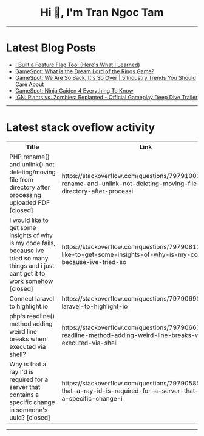 <h1 align="center">Hi 👋, I'm Tran Ngoc Tam</h1>

---

# Latest Blog Posts 
<!-- BLOG-POST-LIST:START -->
- [I Built a Feature Flag Tool &lpar;Here&#39;s What I Learned&rpar;](https://dev.to/el_yt/i-built-a-feature-flag-tool-heres-what-i-learned-3n5e)
- [GameSpot: What is the Dream Lord of the Rings Game?](https://dev.to/gg_news/gamespot-what-is-the-dream-lord-of-the-rings-game-n0n)
- [GameSpot: We Are So Back, It&#39;s So Over | 5 Industry Trends You Should Care About](https://dev.to/gg_news/gamespot-we-are-so-back-its-so-over-5-industry-trends-you-should-care-about-ipc)
- [GameSpot: Ninja Gaiden 4 Everything To Know](https://dev.to/gg_news/gamespot-ninja-gaiden-4-everything-to-know-38m6)
- [IGN: Plants vs. Zombies: Replanted - Official Gameplay Deep Dive Trailer](https://dev.to/gg_news/ign-plants-vs-zombies-replanted-official-gameplay-deep-dive-trailer-3oe3)
<!-- BLOG-POST-LIST:END -->

---

# Latest stack oveflow activity
<table>
  <tr><th>Title</th><th>Link</th></tr>
  <!-- STACKOVERFLOW:START --><tr><td>PHP rename&lpar;&rpar; and unlink&lpar;&rpar; not deleting/moving file from directory after processing uploaded PDF [closed]</td><td>https://stackoverflow.com/questions/79791003/php-rename-and-unlink-not-deleting-moving-file-from-directory-after-processi</td></tr><tr><td>I would like to get some insights of why is my code fails, because Ive tried so many things and i just cant get it to work somehow [closed]</td><td>https://stackoverflow.com/questions/79790813/i-would-like-to-get-some-insights-of-why-is-my-code-fails-because-ive-tried-so</td></tr><tr><td>Connect laravel to highlight.io</td><td>https://stackoverflow.com/questions/79790698/connect-laravel-to-highlight-io</td></tr><tr><td>php&#39;s readline&lpar;&rpar; method adding weird line breaks when executed via shell?</td><td>https://stackoverflow.com/questions/79790667/phps-readline-method-adding-weird-line-breaks-when-executed-via-shell</td></tr><tr><td>Why is that a ray I&#39;d is required for a server that contains a specific change in someone&#39;s uuid? [closed]</td><td>https://stackoverflow.com/questions/79790585/why-is-that-a-ray-id-is-required-for-a-server-that-contains-a-specific-change-i</td></tr><!-- STACKOVERFLOW:END -->
</table>

---


